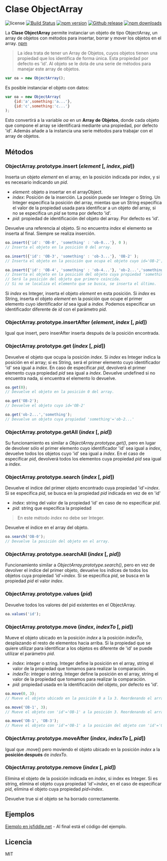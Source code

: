 # Clase ObjectArray
![license](https://img.shields.io/badge/license-MIT-blue.svg ) [![Build Status](https://img.shields.io/travis/pillarsjs/ObjectArray/master.svg)](https://travis-ci.org/pillarsjs/ObjectArray) [![npm version](https://img.shields.io/npm/v/objectarray.svg)](https://www.npmjs.com/package/objectarray) [![Github release](https://img.shields.io/github/release/bifuer/ObjectArray.svg)](https://github.com/pillarsjs/ObjectArray) [![npm downloads](https://img.shields.io/npm/dm/objectarray.svg)](https://www.npmjs.com/package/objectarray)

La **Clase ObjectArray** permite instanciar un objeto de tipo ObjectArray, un array de objetos con métodos para insertar, borrar y mover los objetos en el array. [npm](https://www.npmjs.com/package/objectarray)


> La idea trata de tener un Array de Objetos, cuyos objetos tienen una propiedad que los identifica de forma única. Esta propiedad por defecto es 'id'. 
> Al objeto se le dota de una serie de métodos para manejar este array de objetos. 

```javascript
var oa = new ObjectArray();
```
Es posible instanciar el objeto con datos: 
```javascript
var oa = new ObjectArray(
    {id:'a',something:'a...'},
    {id:'c',something:'c...'}
);
```

Esto convertirá a la variable *oa* en un **Array de Objetos**, donde cada objeto que compone el array se identificará mediante una propiedad, por defecto 'id'. Además añade a la instancia una serie métodos para trabajar con el array de objetos.

## Métodos
### ObjectArray.prototype.insert (*element* [, *index*, *pid*])
Inserta un objeto *element* en el array, en la posición indicada por *index*, y si es necesario indicando un *pid*.
+ *element*: objeto a insertar en el arrayObject.
+ *index*: Posición de la inserción. La posión puede ser Integer o String. Un Integer especifica la posición del array, mientas que un String especifica el valor de la propiedad usada para identificar a un objeto del array, si no se especifica un *pid* se toma por defecto 'id'.
+ *pid*: propiedad de identificación del objeto del array. Por defecto es 'id'.

Devuelve una referencia al objeto. 
Si no encuentra *index* el elemento se inserta al final. Siempre se realiza inserción.

```javascript
oa.insert({'id': 'OB-0', 'something' : 'ob-0...'}, 0 );
// Inserta el objeto en la posición 0 del array.
```
```javascript
oa.insert({'id': 'OB-3', 'something' : 'ob-3...'}, 'OB-2' );
// Inserta el objeto en la posición que ocupa el objeto cuyo id='OB-2';
```
```javascript
oa.insert({'id': 'OB-4', 'something' : 'ob-4...'}, 'ob-2...','something' );
// Inserta el objeto en la posición del objeto cuya propiedad 'something'='ob-2...'; 
// Será la posición del objeto que primero coincida.
// Si no se localiza el elemento que se busca, se inserta el último.

```

Si *index* es Integer, inserta el objeto *element* en esta posición. 
Si *index* es String, inserta el objeto *element* en la posición que ocupe el primer elemento cuyo identificador *id* sea igual a *index*.
Podemos especificar un identificador diferente de *id* con el parámetro *pid*. 



### ObjectArray.prototype.insertAfter (*element*, *index* [, *pid*])
Igual que insert, pero inserAfter inserta después de la posición encontrada.

### ObjectArray.prototype.get (*index* [, *pid*])
Devuelve el objeto que ocupa la posición *index*. Si *index* es Integer indica la posición en el array; si es String, será el primer elemento cuyo identificador 'id' sea igual a *index*. En caso de especificar *pid*, devolverá el primer elemento cuya propiedad *pid* sea igual a *index*.
Devuelve undefined si no encuentra nada, si encuentra el elemento lo devuelve.
```javascript
oa.get(0);
// Devuelve el objeto en la posición 0 del array.
```
```javascript
oa.get('OB-2');
// Devuelve el objeto cuyo id='OB-2'
```
```javascript
oa.get('ob-2...','something');
// Devuelve un objeto cuya propiedad 'something'='ob-2...'
```

### ObjectArray.prototype.getAll (*index* [, *pid*])
Su funcionamiento es similar a *ObjectArray.prototype.get()*, pero en lugar de devolver sólo el primer elemento cuyo identificador 'id' sea igual a *index*, devuelve todos los objetos cuyo 'id' sea igual a *index*. En el caso de especificar *pid*, devolverá todos los elementos cuya propiedad *pid* sea igual a *index*.

### ObjectArray.prototype.search (*index* [, *pid*])
Devuelve el indice del primer objeto encontrado cuya propiedad 'id'=*index*. Si se especifica *pid*, se busca en la propiedad *pid* indicada en vez de en 'id'
+ *index*: string del valor de la propiedad 'id' en caso de no especificar *pid*.
+ *pid*: string que especifica la propiedad
> En este método *index* no debe ser Integer.

Devuelve el índice en el array del objeto.

```javascript
oa.search('OB-0');
// Devuelve la posición del objeto en el array.
```

### ObjectArray.prototype.searchAll (*index* [, *pid*])
Funcionamiento similar a *ObjectArray.prototype.search()*, pero en vez de devolver el indice del primer objeto, devuelve los indices de todos los objetos cuya propiedad 'id'=*index*. Si se especifica *pid*, se busca en la propiedad *pid* el valor *index*.

### ObjectArray.prototype.values (*pid*)
Devuelve todos los valores del pid existentes en el ObjectArray.

```javascript
oa.values('id');
```

### ObjectArray.prototype.move (*index*,  *indexTo* [, *pid*])
Mueve el objeto ubicado en la posición *index* a la posición *indexTo*, desplazando el resto de elementos hacia arriba. Si la propiedad que se quiere utilizar para identificar a los objetos es diferente de 'id' se puede utilizar el parámetro *pid*.
+ *index*: integer o string. Integer define la posición en el array, string el valor de la propiedad que tomamos para realizar la comparación. 
+ *indexTo*: integer o string. Integer define la posición en el array, string el valor de la propiedad que tomamos para realizar la comparación. 
+ *pid*: propiedad usada en la identificación del objeto, por defecto es 'id'.

```javascript
oa.move(0, 3);
// Mueve el objeto ubicado en la posición 0 a la 3. Reordenando el array.
```

```javascript
oa.move('OB-1', 3);
// Mueve el objeto con 'id'='OB-1' a la posición 3. Reordenando el array.
```

```javascript
oa.move('OB-1', 'OB-3');
// Mueve el objeto con 'id'='OB-1' a la posición del objeto con 'id'='OB-3. Reordenando el array.
```

### ObjectArray.prototype.moveAfter (*index*, *indexTo* [, *pid*])
Igual que .move() pero moviendo el objeto ubicado en la posición *index* a la **posición después** de *indexTo*.


### ObjectArray.prototype.remove (*index* [, *pid*])
Elimina el objeto de la posición indicada en *index*, si index es Integer. Si es string, elimina el objeto cuya propiedad 'id'=*index*, en el caso de especificar *pid*, elimina el objeto cuya propiedad *pid*=*index*.

Devuelve true si el objeto se ha borrado correctamente.

## Ejemplos
 [Ejemplo en jsfiddle.net](http://jsfiddle.net/lilxelo/krbyhLrL/) - Al final está el código del ejemplo.
 
## Licencia
 MIT
 
 
